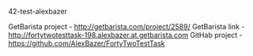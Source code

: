 42-test-alexbazer

GetBarista project - http://getbarista.com/project/2589/
GetBarista link - http://fortytwotesttask-198.alexbazer.at.getbarista.com
GitHab project - https://github.com/AlexBazer/FortyTwoTestTask
